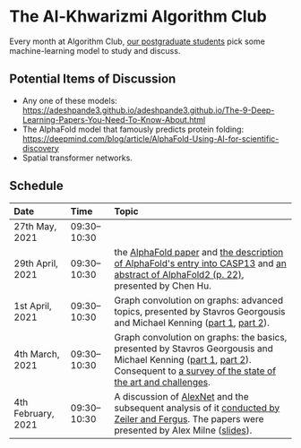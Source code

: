 # The Al-Khwarizmi Algorithm Club

Every month at Algorithm Club, [our postgraduate students](http://csvision.swansea.ac.uk/index.php?n=Site.People#pgr) pick some machine-learning model to study and discuss.

## Potential Items of Discussion

* Any one of these models: https://adeshpande3.github.io/adeshpande3.github.io/The-9-Deep-Learning-Papers-You-Need-To-Know-About.html
* The AlphaFold model that famously predicts protein folding: https://deepmind.com/blog/article/AlphaFold-Using-AI-for-scientific-discovery
* Spatial transformer networks.

## Schedule

|Date|Time|Topic|
|:---|:---|:----|
27th May, 2021 | 09:30&ndash;10:30 | 
29th April, 2021 | 09:30&ndash;10:30 | the [AlphaFold paper](https://www.nature.com/articles/s41586-019-1923-7) and [the description of AlphaFold's entry into CASP13](https://onlinelibrary.wiley.com/doi/full/10.1002/prot.25834) and [an abstract of AlphaFold2 (p. 22)](https://predictioncenter.org/casp14/doc/CASP14_Abstracts.pdf), presented by Chen Hu.
1st April, 2021 | 09:30&ndash;10:30 | Graph convolution on graphs: advanced topics, presented by Stavros Georgousis and Michael Kenning ([part 1](docs/Algorithm%20Club/Deep%20Learning%20on%20Graphs,%20Advanced%20Topics,%20Part%201,%20Stavros.pptx), [part 2](docs/Algorithm%20Club/Deep%20Learning%20on%20Graphs,%20Advanced%20Topics,%20Part%202,%20Michael.pptx)).
4th March, 2021 | 09:30&ndash;10:30 | Graph convolution on graphs: the basics, presented by Stavros Georgousis and Michael Kenning ([part 1](docs/Algorithm%20Club/Deep%20Learning%20on%20Graphs,%20Part%201,%20Michael.pptx), [part 2](docs/Algorithm%20Club/Deep%20Learning%20on%20Graphs,%20Part%202,%20Stavros.pptx)). Consequent to [a survey of the state of the art and challenges](https://doi.org/10.1109/ACCESS.2021.3055280).
4th February, 2021 | 09:30&ndash;10:30 | A discussion of [AlexNet](https://papers.nips.cc/paper/4824-imagenet-classification-with-deep-convolutional-neural-networks.pdf) and the subsequent analysis of it [conducted by Zeiler and Fergus](https://arxiv.org/pdf/1311.2901v3.pdf). The papers were presented by Alex Milne ([slides](docs/Algorithm%20Club/CNNs_Alex.pptx)).